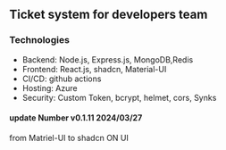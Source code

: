 ## Ticket system for developers team

### Technologies
- Backend: Node.js, Express.js, MongoDB,Redis
- Frontend: React.js, shadcn, Material-UI
- CI/CD: github actions
- Hosting: Azure
- Security: Custom Token, bcrypt, helmet, cors, Synks
#### update Number v0.1.11 2024/03/27
from Matriel-UI to shadcn ON UI
